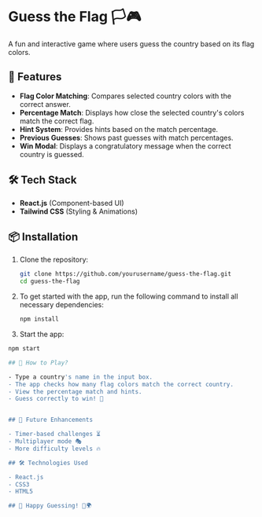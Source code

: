 # Guess the Flag 🏳️🎮

A fun and interactive game where users guess the country based on its flag colors.

## 🚀 Features

- **Flag Color Matching**: Compares selected country colors with the correct answer.
- **Percentage Match**: Displays how close the selected country's colors match the correct flag.
- **Hint System**: Provides hints based on the match percentage.
- **Previous Guesses**: Shows past guesses with match percentages.
- **Win Modal**: Displays a congratulatory message when the correct country is guessed.

## 🛠️ Tech Stack

- **React.js** (Component-based UI)
- **Tailwind CSS** (Styling & Animations)

## 📦 Installation

1. Clone the repository:

   ```sh
   git clone https://github.com/yourusername/guess-the-flag.git
   cd guess-the-flag

2. To get started with the app, run the following command to install all necessary dependencies:

   ```sh
   npm install
 3. Start the app:
   ```sh
   npm start

## 📝 How to Play?

- Type a country's name in the input box.
- The app checks how many flag colors match the correct country.
- View the percentage match and hints.
- Guess correctly to win! 🎉


## 📌 Future Enhancements

- Timer-based challenges ⏳
- Multiplayer mode 🎭
- More difficulty levels 🔥

## 🛠️ Technologies Used

- React.js
- CSS3
- HTML5

## 🚀 Happy Guessing! 🎨🌍
